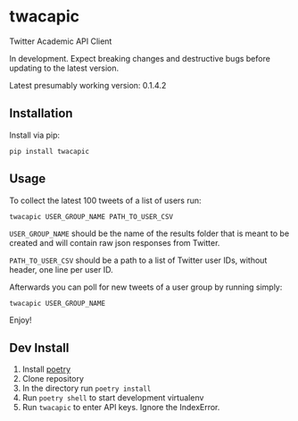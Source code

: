 # twacapic

Twitter Academic API Client

In development. Expect breaking changes and destructive bugs before updating to the latest version.

Latest presumably working version: 0.1.4.2


## Installation

Install via pip:

`pip install twacapic`


## Usage

To collect the latest 100 tweets of a list of users run:

`twacapic USER_GROUP_NAME PATH_TO_USER_CSV`

`USER_GROUP_NAME` should be the name of the results folder that is meant to be created and will contain raw json responses from Twitter.

`PATH_TO_USER_CSV` should be a path to a list of Twitter user IDs, without header, one line per user ID.

Afterwards you can poll for new tweets of a user group by running simply:

`twacapic USER_GROUP_NAME`

Enjoy!


## Dev Install

1. Install [poetry](https://python-poetry.org/docs/#installation)
2. Clone repository
3. In the directory run `poetry install`
4. Run `poetry shell` to start development virtualenv
5. Run `twacapic` to enter API keys. Ignore the IndexError.

